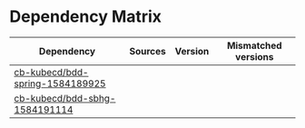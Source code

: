 # Dependency Matrix

Dependency | Sources | Version | Mismatched versions
---------- | ------- | ------- | -------------------
[cb-kubecd/bdd-spring-1584189925](https://github.com/cb-kubecd/bdd-spring-1584189925.git) |  | []() | 
[cb-kubecd/bdd-sbhg-1584191114](https://github.com/cb-kubecd/bdd-sbhg-1584191114.git) |  | []() | 
